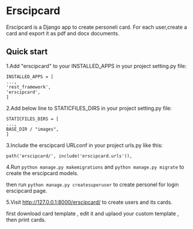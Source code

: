 Erscipcard
=========
Erscipcard is a Django app to create personeli card. 
For each user,create a card and export it as pdf and docx documents.

Quick start
-----------
1.Add "erscipcard" to your INSTALLED_APPS in your project setting.py file:
```
INSTALLED_APPS = [
...,
'rest_framework',
'erscipcard',
]
```

2.Add below line to STATICFILES_DIRS in your project setting.py file:

```
STATICFILES_DIRS = [
...,
BASE_DIR / "images",
]
```

3.Include the erscipcard URLconf in your project urls.py like this:

```
path('erscipcard/', include('erscipcard.urls')),
```

4.Run ``python manage.py makemigrations`` and ``python manage.py migrate``  to create the erscipcard models.

then run ``python manage.py createsuperuser`` to create personel for login erscipcard page.

5.Visit http://127.0.0.1:8000/erscipcard/ to create users and its cards.

first download card template , edit it and uplaod your custom template , then print cards.
